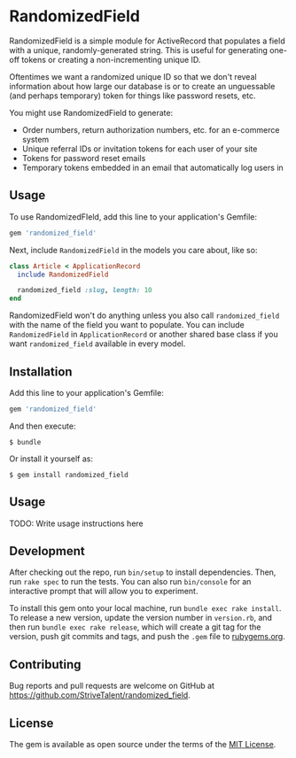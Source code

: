 # RandomizedField

RandomizedField is a simple module for ActiveRecord that populates a field with a unique, randomly-generated string. This is useful for generating one-off tokens or creating a non-incrementing unique ID.

Oftentimes we want a randomized unique ID so that we don't reveal information about how large our database is or to create an unguessable (and perhaps temporary) token for things like password resets, etc.

You might use RandomizedField to generate:

- Order numbers, return authorization numbers, etc. for an e-commerce system
- Unique referral IDs or invitation tokens for each user of your site
- Tokens for password reset emails
- Temporary tokens embedded in an email that automatically log users in

## Usage

To use RandomizedFIeld, add this line to your application's Gemfile:

```ruby
gem 'randomized_field'
```

Next, include `RandomizedField` in the models you care about, like so:

```ruby
class Article < ApplicationRecord
  include RandomizedField

  randomized_field :slug, length: 10
end
```

RandomizedField won't do anything unless you also call `randomized_field` with the name of the field you want to populate. You can include `RandomizedField` in `ApplicationRecord` or another shared base class if you want `randomized_field` available in every model.

## Installation

Add this line to your application's Gemfile:

```ruby
gem 'randomized_field'
```

And then execute:

    $ bundle

Or install it yourself as:

    $ gem install randomized_field

## Usage

TODO: Write usage instructions here

## Development

After checking out the repo, run `bin/setup` to install dependencies. Then, run `rake spec` to run the tests. You can also run `bin/console` for an interactive prompt that will allow you to experiment.

To install this gem onto your local machine, run `bundle exec rake install`. To release a new version, update the version number in `version.rb`, and then run `bundle exec rake release`, which will create a git tag for the version, push git commits and tags, and push the `.gem` file to [rubygems.org](https://rubygems.org).

## Contributing

Bug reports and pull requests are welcome on GitHub at https://github.com/StriveTalent/randomized_field.

## License

The gem is available as open source under the terms of the [MIT License](https://opensource.org/licenses/MIT).
